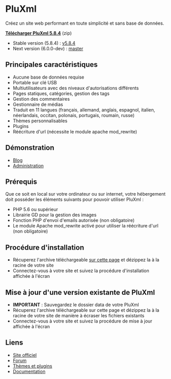 PluXml
======
Créez un site web performant en toute simplicité et sans base de données.

[**Télécharger PluXml 5.8.4**](https://www.pluxml.org/download/pluxml-latest.zip) (zip)

* Stable version (5.8.4) : [v5.8.4](https://github.com/pluxml/PluXml/releases/tag/v5.8.4)
* Next version (6.0.0-dev) : [master](https://github.com/pluxml/PluXml/tree/master)

Principales caractéristiques
----------------------------

* Aucune base de données requise
* Portable sur clé USB
* Multiutilisateurs avec des niveaux d'autorisations différents
* Pages statiques, catégories, gestion des tags
* Gestion des commentaires
* Gestionnaire de médias
* Traduit en 11 langues (français, allemand, anglais, espagnol, italien, néerlandais, occitan, polonais, portugais, roumain, russe)
* Thèmes personnalisables
* Plugins
* Réécriture d'url (nécessite le module apache mod_rewrite)

Démonstration
-------------

* [Blog](https://demo.pluxml.org/)
* [Administration](https://demo.pluxml.org/core/admin/auth.php?p=/core/admin/)

Prérequis
---------

Que ce soit en local sur votre ordinateur ou sur internet, votre hébergement doit posséder les éléments suivants pour pouvoir utiliser PluXml :

* PHP 5.6 ou supérieur
* Librairie GD pour la gestion des images
* Fonction PHP d'envoi d'emails autorisée (non obligatoire)
* Le module Apache mod_rewrite activé pour utiliser la réécriture d'url (non obligatoire)

Procédure d'installation
------------------------

* Récuperez l'archive téléchargeable [sur cette page](https://www.pluxml.org/) et dézippez la à la racine de votre site
* Connectez-vous à votre site et suivez la procédure d'installation affichée à l'écran

Mise à jour d'une version existante de PluXml
---------------------------------------------

* **IMPORTANT** : Sauvegardez le dossier data de votre PluXml
* Récuperez l'archive téléchargeable sur cette page et dézippez la à la racine de votre site de manière à écraser les fichiers existants
* Connectez-vous à votre site et suivez la procédure de mise à jour affichée à l'écran


Liens
-----
* [Site officiel](https://www.pluxml.org/)
* [Forum](https://forum.pluxml.org/)
* [Thèmes et plugins](https://ressources.pluxml.org/)
* [Documentation](https://wiki.pluxml.org/)
